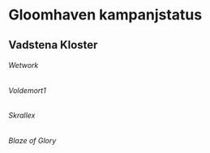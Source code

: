 # Gloomhaven kampanjstatus

## Vadstena Kloster
###### Wetwork

###### Voldemort1

###### Skrallex

###### Blaze of Glory
